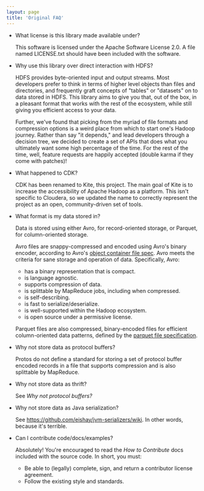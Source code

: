 ```yaml
---
layout: page
title: 'Original FAQ'
---
```


* What license is this library made available under?

    This software is licensed under the Apache Software License 2.0. A file named
    LICENSE.txt should have been included with the software.

* Why use this library over direct interaction with HDFS?

    HDFS provides byte-oriented input and output streams. Most developers prefer
    to think in terms of higher level objects than files and directories, and
    frequently graft concepts of "tables" or "datasets" on to data stored in HDFS.
    This library aims to give you that, out of the box, in a pleasant format that
    works with the rest of the ecosystem, while still giving you efficient access
    to your data.

    Further, we've found that picking from the myriad of file formats and
    compression options is a weird place from which to start one's Hadoop journey.
    Rather than say "it depends," and lead developers through a decision tree, we
    decided to create a set of APIs that does what you ultimately want some high
    percentage of the time. For the rest of the time, well, feature requests are
    happily accepted (double karma if they come with patches)!

* What happened to CDK?

    CDK has been renamed to Kite, this project. The main goal of Kite is to
    increase the accessibility of Apache Hadoop as a platform. This isn't
    specific to Cloudera, so we updated the name to correctly represent the
    project as an open, community-driven set of tools. 

* What format is my data stored in?

    Data is stored using either Avro, for record-oriented storage, or Parquet,
    for column-oriented storage.

    Avro files are snappy-compressed and encoded using Avro's binary encoder, according to Avro's [object
    container file spec][avro-cf]. Avro meets the criteria for sane storage and
    operation of data. Specifically, Avro:

    * has a binary representation that is compact.
    * is language agnostic.
    * supports compression of data.
    * is splittable by MapReduce jobs, including when compressed.
    * is self-describing.
    * is fast to serialize/deserialize.
    * is well-supported within the Hadoop ecosystem.
    * is open source under a permissive license.

    Parquet files are also compressed, binary-encoded files for efficient
    column-oriented data patterns, defined by the [parquet file
    specification][parquet-spec].

* Why not store data as protocol buffers?

    Protos do not define a standard for storing a set of protocol buffer encoded
    records in a file that supports compression and is also splittable by
    MapReduce.

* Why not store data as thrift?

    See _Why not protocol buffers?_

* Why not store data as Java serialization?

    See <https://github.com/eishay/jvm-serializers/wiki>. In other words, because
    it's terrible.

* Can I contribute code/docs/examples?

    Absolutely! You're encouraged to read the _How to Contribute_ docs included
    with the source code. In short, you must:

    * Be able to (legally) complete, sign, and return a contributor license
    agreement.
    * Follow the existing style and standards.

[avro-cf]: http://avro.apache.org/docs/current/spec.html#Object+Container+Files "Apache Avro - Object container files"
[parquet-spec]: https://github.com/Parquet/parquet-format#file-format
